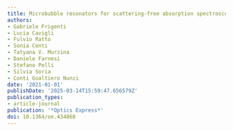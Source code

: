 ```yaml
---
title: Microbubble resonators for scattering-free absorption spectroscopy of nanoparticles
authors:
- Gabriele Frigenti
- Lucia Cavigli
- Fulvio Ratto
- Sonia Centi
- Tatyana V. Murzina
- Daniele Farnesi
- Stefano Pelli
- Silvia Soria
- Conti Gualtiero Nunzi
date: '2021-01-01'
publishDate: '2025-03-14T15:59:47.656579Z'
publication_types:
- article-journal
publication: '*Optics Express*'
doi: 10.1364/oe.434868
---
```

